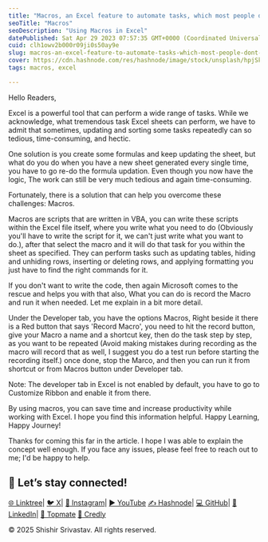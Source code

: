 ```yaml
---
title: "Macros, an Excel feature to automate tasks, which most people don't know about."
seoTitle: "Macros"
seoDescription: "Using Macros in Excel"
datePublished: Sat Apr 29 2023 07:57:35 GMT+0000 (Coordinated Universal Time)
cuid: clh1owv2b000r09ji0s50ay9e
slug: macros-an-excel-feature-to-automate-tasks-which-most-people-dont-know-about
cover: https://cdn.hashnode.com/res/hashnode/image/stock/unsplash/hpjSkU2UYSU/upload/ac63d358c8d65a31c01142ff56a88284.jpeg
tags: macros, excel

---
```


Hello Readers,

Excel is a powerful tool that can perform a wide range of tasks. While we acknowledge, what tremendous task Excel sheets can perform, we have to admit that sometimes, updating and sorting some tasks repeatedly can so tedious, time-consuming, and hectic.

One solution is you create some formulas and keep updating the sheet, but what do you do when you have a new sheet generated every single time, you have to go re-do the formula updation. Even though you now have the logic, The work can still be very much tedious and again time-consuming.

Fortunately, there is a solution that can help you overcome these challenges: Macros.

Macros are scripts that are written in VBA, you can write these scripts within the Excel file itself, where you write what you need to do (Obviously you'll have to write the script for it, we can't just write what you want to do.), after that select the macro and it will do that task for you within the sheet as specified. They can perform tasks such as updating tables, hiding and unhiding rows, inserting or deleting rows, and applying formatting you just have to find the right commands for it.

If you don't want to write the code, then again Microsoft comes to the rescue and helps you with that also, What you can do is record the Macro and run it when needed. Let me explain in a bit more detail.

Under the Developer tab, you have the options Macros, Right beside it there is a Red button that says 'Record Macro', you need to hit the record button, give your Macro a name and a shortcut key, then do the task step by step, as you want to be repeated (Avoid making mistakes during recording as the macro will record that as well, I suggest you do a test run before starting the recording itself.) once done, stop the Marco, and then you can run it from shortcut or from Macros button under Developer tab.

Note: The developer tab in Excel is not enabled by default, you have to go to Customize Ribbon and enable it from there.

By using macros, you can save time and increase productivity while working with Excel. I hope you find this information helpful. Happy Learning, Happy Journey!

Thanks for coming this far in the article. I hope I was able to explain the concept well enough. If you face any issues, please feel free to reach out to me; I'd be happy to help.

## 🔗 Let’s stay connected!

[🌐 Linktree](https://linktr.ee/shishirsrivastav)| [🐦 X](https://x.com/shishir_who)| [📸 Instagram](https://www.instagram.com/programmatic.ly)| [▶️ YouTube](https://www.youtube.com/channel/UCCZiCzPtg9pmDwChJ4ROIpA) [✍️ Hashnode](https://hashnode.com/@ShishirSrivastav)| [💻 GitHub](https://github.com/Shishir420-GIT)| [🔗 LinkedIn](https://www.linkedin.com/in/shishir-srivastav)| [🤝 Topmate](https://topmate.io/shishir_srivastav) [🏅 Credly](https://www.credly.com/users/shishir-srivastav-who)

© 2025 Shishir Srivastav. All rights reserved.
